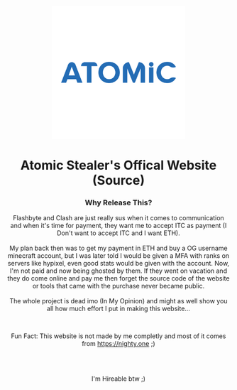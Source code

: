 <div align="center">
  <img src="https://github.com/atomic-stealer/Assets/raw/main/Atomic_Logo.png?raw=true" width="300" height="300">

# Atomic Stealer's Offical Website (Source)

### Why Release This?
Flashbyte and Clash are just really sus when it comes to communication and when it's time for payment, they want me to accept ITC as payment (I Don't want to accept ITC and I want ETH).<br>
<br>My plan back then was to get my payment in ETH and buy a OG username minecraft account, but I was later told I would be given a MFA with ranks on servers like hypixel, even good stats would be given with the account. Now, I'm not paid and now being ghosted by them. If they went on vacation and they do come online and pay me then forget the source code of the website or tools that came with the purchase never became public.<br> <br> The whole project is dead imo (In My Opinion) and might as well show you all how much effort I put in making this website...
  
 <br>
  
  Fun Fact: This website is not made by me completly and most of it comes from https://nighty.one ;)<br><br>
  
  <br>
  
  I'm Hireable btw ;)
<div>
